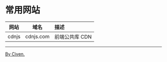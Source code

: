 
# 常用网站

|    网站    |    域名    |    描述    |
| :--------: | :--------: | :-------- |
| cdnjs | cdnjs.com | 前端公共库 CDN |

----------------------------------------------

[By Civen.](https://github.com/civenz/resume)
